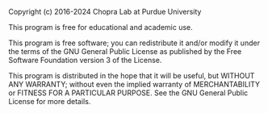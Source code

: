 Copyright (c) 2016-2024 Chopra Lab at Purdue University

This program is free for educational and academic use.

This program is free software; you can redistribute it and/or modify
it under the terms of the GNU General Public License as published by
the Free Software Foundation version 3 of the License.

This program is distributed in the hope that it will be useful,
but WITHOUT ANY WARRANTY; without even the implied warranty of
MERCHANTABILITY or FITNESS FOR A PARTICULAR PURPOSE. See the
GNU General Public License for more details.
